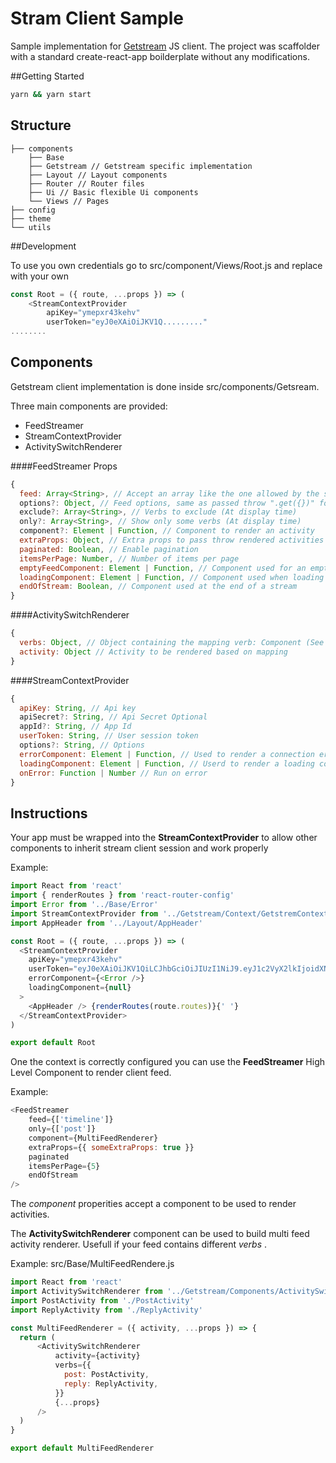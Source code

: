 # Stram Client Sample

Sample implementation for [Getstream](https://getstream.io/) JS client.
The project was scaffolder with a standard create-react-app boilderplate without any modifications.

##Getting Started

```Bash
yarn && yarn start
```

## Structure

    ├── components
    	├── Base
    	├── Getstream // Getstream specific implementation
    	├── Layout // Layout components
    	├── Router // Router files
    	├── Ui // Basic flexible Ui components
    	└── Views // Pages
    ├── config
    ├── theme
    └── utils

##Development

To use you own credentials go to src/component/Views/Root.js and replace with your own

```Javascript
const Root = ({ route, ...props }) => (
	<StreamContextProvider
		apiKey="ymepxr43kehv"
		userToken="eyJ0eXAiOiJKV1Q........."
........
```

## Components

Getstream client implementation is done inside src/components/Getsream.

Three main components are provided:

- FeedStreamer
- StreamContextProvider
- ActivitySwitchRenderer

####FeedStreamer
Props

```Javascript
{
  feed: Array<String>, // Accept an array like the one allowed by the stream js client "client.feed('timeline', 'jack')", used to choose the feed to retrieve
  options?: Object, // Feed options, same as passed throw ".get({})" for stream js client
  exclude?: Array<String>, // Verbs to exclude (At display time)
  only?: Array<String>, // Show only some verbs (At display time)
  component?: Element | Function, // Component to render an activity
  extraProps: Object, // Extra props to pass throw rendered activities
  paginated: Boolean, // Enable pagination
  itemsPerPage: Number, // Number of items per page
  emptyFeedComponent: Element | Function, // Component used for an empty feed
  loadingComponent: Element | Function, // Component used when loading
  endOfStream: Boolean, // Component used at the end of a stream
}
```

####ActivitySwitchRenderer

```Javascript
{
  verbs: Object, // Object containing the mapping verb: Component (See exmaple below '{ post: PostActivity, reply: ReplyActivity }')
  activity: Object // Activity to be rendered based on mapping
}
```

####StreamContextProvider

```Javascript
{
  apiKey: String, // Api key
  apiSecret?: String, // Api Secret Optional
  appId?: String, // App Id
  userToken: String, // User session token
  options?: String, // Options
  errorComponent: Element | Function, // Used to render a connection error
  loadingComponent: Element | Function, // Userd to render a loading component
  onError: Function | Number // Run on error
}
```

## Instructions

Your app must be wrapped into the **StreamContextProvider** to allow other components to inherit stream client session and work properly

Example:

```javascript
import React from 'react'
import { renderRoutes } from 'react-router-config'
import Error from '../Base/Error'
import StreamContextProvider from '../Getstream/Context/GetstremContext'
import AppHeader from '../Layout/AppHeader'

const Root = ({ route, ...props }) => (
  <StreamContextProvider
    apiKey="ymepxr43kehv"
    userToken="eyJ0eXAiOiJKV1QiLCJhbGciOiJIUzI1NiJ9.eyJ1c2VyX2lkIjoidXNlci1vbmUifQ.eSuLY8ZjhQJa-_koVQgHTQ5T0ZczanpfYaBBqZehvDQ"
    errorComponent={<Error />}
    loadingComponent={null}
  >
    <AppHeader /> {renderRoutes(route.routes)}{' '}
  </StreamContextProvider>
)

export default Root
```

One the context is correctly configured you can use the **FeedStreamer** High Level Component to render client feed.

Example:

```Javascript
<FeedStreamer
	feed={['timeline']}
	only={['post']}
	component={MultiFeedRenderer}
	extraProps={{ someExtraProps: true }}
	paginated
	itemsPerPage={5}
	endOfStream
/>
```

The _component_ properities accept a component to be used to render activities.

The **ActivitySwitchRenderer** component can be used to build multi feed activity renderer. Usefull if your feed contains different _verbs_ .

Example: src/Base/MultiFeedRendere.js

```Javascript
import React from 'react'
import ActivitySwitchRenderer from '../Getstream/Components/ActivitySwitchRenderer'
import PostActivity from './PostActivity'
import ReplyActivity from './ReplyActivity'

const MultiFeedRenderer = ({ activity, ...props }) => {
  return (
      <ActivitySwitchRenderer
          activity={activity}
          verbs={{
            post: PostActivity,
            reply: ReplyActivity,
          }}
          {...props}
      />
  )
}

export default MultiFeedRenderer
```

